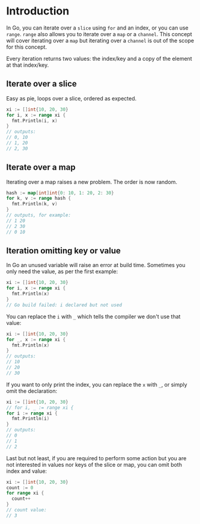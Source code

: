 # Introduction

In Go, you can iterate over a `slice` using `for` and an index, or you can use `range`.
`range` also allows you to iterate over a `map` or a `channel`.
This concept will cover iterating over a `map` but iterating over a `channel` is out of the scope for this concept.

Every iteration returns two values: the index/key and a copy of the element at that index/key.

## Iterate over a slice

Easy as pie, loops over a slice, ordered as expected.

```go
xi := []int{10, 20, 30}
for i, x := range xi {
  fmt.Println(i, x)
}
// outputs:
// 0, 10
// 1, 20
// 2, 30
```

## Iterate over a map

Iterating over a map raises a new problem. The order is now random.

```go
hash := map[int]int{0: 10, 1: 20, 2: 30}
for k, v := range hash {
  fmt.Println(k, v)
}
// outputs, for example:
// 1 20
// 2 30
// 0 10
```

## Iteration omitting key or value

In Go an unused variable will raise an error at build time.
Sometimes you only need the value, as per the first example:

```go
xi := []int{10, 20, 30}
for i, x := range xi {
  fmt.Println(x)
}
// Go build failed: i declared but not used
```

You can replace the `i` with `_` which tells the compiler we don't use that value:

```go
xi := []int{10, 20, 30}
for _, x := range xi {
  fmt.Println(x)
}
// outputs:
// 10
// 20
// 30
```

If you want to only print the index, you can replace the `x` with `_`,
or simply omit the declaration:


```go
xi := []int{10, 20, 30}
// for i, _ := range xi {
for i := range xi {
  fmt.Println(i)
}
// outputs:
// 0
// 1
// 2
```

Last but not least, if you are required to perform some action but you are not
interested in values nor keys of the slice or map, you can omit both index and
value:

```go
xi := []int{10, 20, 30}
count := 0
for range xi {
  count++
}
// count value:
// 3
```
